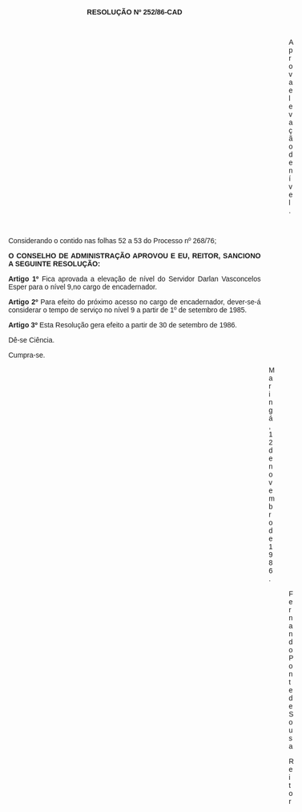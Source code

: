 <BODY>

<B><FONT FACE="Arial"><P ALIGN="CENTER">RESOLU&Ccedil;&Atilde;O Nº <SUP> </SUP>252/86-CAD</P>
</B><P ALIGN="JUSTIFY"></P>
<P ALIGN="JUSTIFY">&nbsp;</P><DIR>
<DIR>
<DIR>
<DIR>
<DIR>
<DIR>
<DIR>
<DIR>
<DIR>
<DIR>
<DIR>
<DIR>
<DIR>
<DIR>

<P ALIGN="JUSTIFY">Aprova eleva&ccedil;&atilde;o de n&iacute;vel.</P>
<P ALIGN="JUSTIFY"></P>
<P ALIGN="JUSTIFY">&nbsp;</P></DIR>
</DIR>
</DIR>
</DIR>
</DIR>
</DIR>
</DIR>
</DIR>
</DIR>
</DIR>
</DIR>
</DIR>
</DIR>
</DIR>

<P ALIGN="JUSTIFY">Considerando o contido nas folhas 52 a 53 do Processo nº 268/76;</P>
<P ALIGN="JUSTIFY"></P>
<B><P ALIGN="JUSTIFY">O CONSELHO DE ADMINISTRA&Ccedil;&Atilde;O APROVOU E EU, REITOR, SANCIONO A SEGUINTE RESOLU&Ccedil;&Atilde;O:</P>
</B><P ALIGN="JUSTIFY"></P>
<B><P ALIGN="JUSTIFY">Artigo 1º</B>  Fica aprovada a eleva&ccedil;&atilde;o de n&iacute;vel do Servidor Darlan Vasconcelos Esper para o n&iacute;vel 9,no cargo de encadernador.</P>
<B><P ALIGN="JUSTIFY">Artigo 2º</B>  Para efeito do pr&oacute;ximo acesso no cargo de encadernador, dever-se-&aacute; considerar o tempo de servi&ccedil;o no n&iacute;vel 9 a partir de 1º de setembro de 1985.</P>
<B><P ALIGN="JUSTIFY">Artigo 3º</B>  Esta Resolu&ccedil;&atilde;o gera efeito a partir de 30 de setembro de 1986.</P>
<P ALIGN="JUSTIFY">D&ecirc;-se Ci&ecirc;ncia.</P>
<P ALIGN="JUSTIFY">Cumpra-se.</P><DIR>
<DIR>
<DIR>
<DIR>
<DIR>
<DIR>
<DIR>
<DIR>
<DIR>
<DIR>
<DIR>
<DIR>
<DIR>

<P ALIGN="JUSTIFY">Maring&aacute;, 12 de novembro de 1986.</P>
<P ALIGN="JUSTIFY"></P><DIR>

<P ALIGN="JUSTIFY">Fernando Ponte de Sousa</P>
<P ALIGN="JUSTIFY">Reitor </P>
<P ALIGN="JUSTIFY"></P></DIR>
</DIR>
</DIR>
</DIR>
</DIR>
</DIR>
</DIR>
</DIR>
</DIR>
</DIR>
</DIR>
</DIR>
</DIR>
</DIR>
</FONT></BODY>
